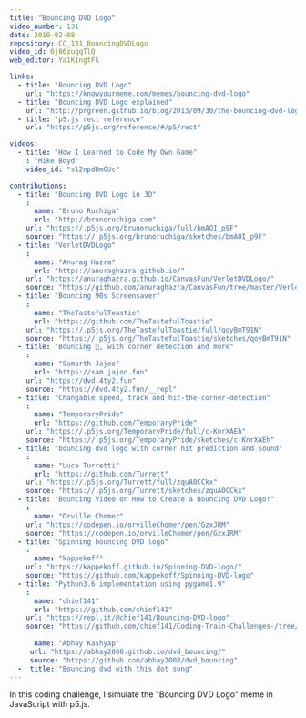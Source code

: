 ```yaml
---
title: "Bouncing DVD Logo"
video_number: 131
date: 2019-02-08
repository: CC_131_BouncingDVDLogo
video_id: 0j86zuqqTlQ
web_editor: Ya1K1ngtFk

links:
  - title: "Bouncing DVD Logo"
    url: "https://knowyourmeme.com/memes/bouncing-dvd-logo"
  - title: "Bouncing DVD Logo explained"
    url: "http://prgreen.github.io/blog/2013/09/30/the-bouncing-dvd-logo-explained/"
  - title: "p5.js rect reference"
    url: "https://p5js.org/reference/#/p5/rect"

videos:
  - title: "How I Learned to Code My Own Game"
    : "Mike Boyd"
    video_id: "s12npdDmGUc"

contributions:
  - title: "Bouncing DVD Logo in 3D"
    :
      name: "Bruno Ruchiga"
      url: "http://brunoruchiga.com"
    url: "https://.p5js.org/brunoruchiga/full/bmAOI_p9F"
    source: "https://.p5js.org/brunoruchiga/sketches/bmAOI_p9F"
  - title: "VerletDVDLogo"
    :
      name: "Anurag Hazra"
      url: "https://anuraghazra.github.io/"
    url: "https://anuraghazra.github.io/CanvasFun/VerletDVDLogo/"
    source: "https://github.com/anuraghazra/CanvasFun/tree/master/VerletDVDLogo"
  - title: "Bouncing 90s Screensaver"
    :
      name: "TheTastefulToastie"
      url: "https://github.com/TheTastefulToastie"
    url: "https://.p5js.org/TheTastefulToastie/full/qoyBmT91N"
    source: "https://.p5js.org/TheTastefulToastie/sketches/qoyBmT91N"
  - title: "Bouncing 📀, with corner detection and more"
    :
      name: "Samarth Jajoo"
      url: "https://sam.jajoo.fun"
    url: "https://dvd.4ty2.fun"
    source: "https://dvd.4ty2.fun/__repl"
  - title: "Changable speed, track and hit-the-corner-detection"
    :
      name: "TemporaryPride"
      url: "https://github.com/TemporaryPride"
    url: "https://.p5js.org/TemporaryPride/full/c-KnrXAEh"
    source: "https://.p5js.org/TemporaryPride/sketches/c-KnrXAEh"
  - title: "bouncing dvd logo with corner hit prediction and sound"
    :
      name: "Luca Turretti"
      url: "https://github.com/Turrett"
    url: "https://.p5js.org/Turrett/full/zquA0CCkx"
    source: "https://.p5js.org/Turrett/sketches/zquA0CCkx"
  - title: "Bouncing Video on How to Create a Bouncing DVD Logo!"
    :
      name: "Orville Chomer"
    url: "https://codepen.io/orvilleChomer/pen/GzxJRM"
    source: "https://codepen.io/orvilleChomer/pen/GzxJRM"
  - title: "Spinning bouncing DVD logo"
    :
      name: "kappekoff"
    url: "https://kappekoff.github.io/Spinning-DVD-logo/"
    source: "https://github.com/kappekoff/Spinning-DVD-logo"
  - title: "Python3.6 implementation using pygame1.9"
    :
      name: "chief141"
      url: "https://github.com/chief141"
    url: "https://repl.it/@chief141/Bouncing-DVD-logo"
    source: "https://github.com/chief141/Coding-Train-Challenges-/tree/master/Bouncing-DVD-logo"
    
      name: "Abhay Kashyap"
     url: "https://abhay2008.github.io/dvd_bouncing/"
     source: "https://github.com/abhay2008/dvd_bouncing"
  -  title: "Bouncing dvd with this dot song"
---
```


In this coding challenge, I simulate the "Bouncing DVD Logo" meme in JavaScript with p5.js.
